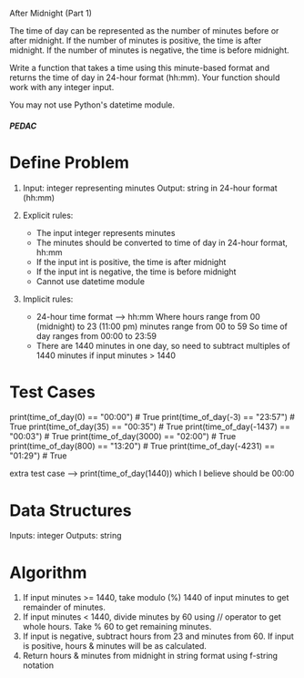 After Midnight (Part 1)

The time of day can be represented as the number of minutes before or after midnight. If the number of minutes is positive, the time is after midnight. If the number of minutes is negative, the time is before midnight.

Write a function that takes a time using this minute-based format and returns the time of day in 24-hour format (hh:mm). Your function should work with any integer input.

You may not use Python's datetime module.

##### PEDAC #####

# Define Problem
1. Input: integer representing minutes
   Output: string in 24-hour format (hh:mm)

2. Explicit rules:
   - The input integer represents minutes 
   - The minutes should be converted to time of day in 24-hour format, hh:mm
   - If the input int is positive, the time is after midnight
   - If the input int is negative, the time is before midnight
   - Cannot use datetime module

3. Implicit rules:
   - 24-hour time format --> hh:mm
     Where hours range from 00 (midnight) to 23 (11:00 pm)
           minutes range from 00 to 59
     So time of day ranges from 00:00 to 23:59
   - There are 1440 minutes in one day, so need to subtract 
     multiples of 1440 minutes if input minutes > 1440

# Test Cases
print(time_of_day(0) == "00:00")        # True
print(time_of_day(-3) == "23:57")       # True
print(time_of_day(35) == "00:35")       # True
print(time_of_day(-1437) == "00:03")    # True
print(time_of_day(3000) == "02:00")     # True
print(time_of_day(800) == "13:20")      # True
print(time_of_day(-4231) == "01:29")    # True

extra test case --> print(time_of_day(1440)) which I believe should be 00:00

# Data Structures
Inputs: integer
Outputs: string

# Algorithm

1. If input minutes >= 1440, take modulo (%) 1440 of input minutes to get remainder of minutes. 
2. If input minutes < 1440, divide minutes by 60 using // operator to get whole hours. Take % 60 to get remaining minutes.
3. If input is negative, subtract hours from 23 and minutes from 60.
If input is positive, hours & minutes will be as calculated.
4. Return hours & minutes from midnight in string format using f-string notation


